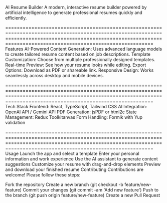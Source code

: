 AI Resume Builder
A modern, interactive resume builder powered by artificial intelligence to generate professional resumes quickly and efficiently.

=====================================================================================================================================================================================================================
Features
AI-Powered Content Generation: Uses advanced language models to create tailored resume content based on job descriptions.
Template Customization: Choose from multiple professionally designed templates.
Real-time Preview: See how your resume looks while editing.
Export Options: Download as PDF or shareable link.
Responsive Design: Works seamlessly across desktop and mobile devices.

=====================================================================================================================================================================================================================
Tech Stack
Frontend: React, TypeScript, Tailwind CSS
AI Integration: OpenAI API / Gemini API
PDF Generation: jsPDF or html2c
State Management: Redux Toolkitanvas
Form Handling: Formik with Yup validation

=====================================================================================================================================================================================================================
Usage
Launch the app and select a template
Enter your personal information and work experience
Use the AI assistant to generate content suggestions
Customize your resume with drag-and-drop elements
Preview and download your finished resume
Contributing
Contributions are welcome! Please follow these steps:

Fork the repository
Create a new branch (git checkout -b feature/new-feature)
Commit your changes (git commit -am 'Add new feature')
Push to the branch (git push origin feature/new-feature)
Create a new Pull Request


